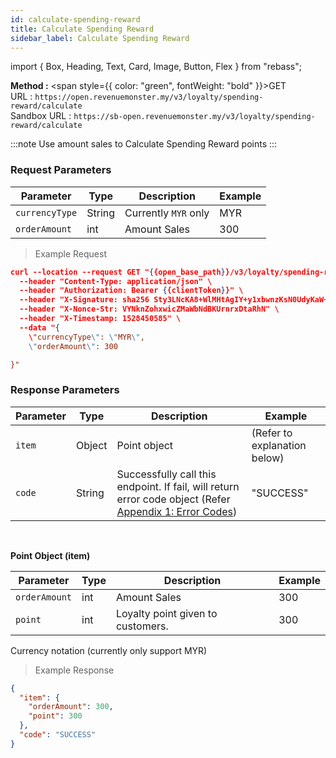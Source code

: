 ```yaml
---
id: calculate-spending-reward
title: Calculate Spending Reward
sidebar_label: Calculate Spending Reward
---
```


import { Box, Heading, Text, Card, Image, Button, Flex } from "rebass";

**Method :** <span style={{ color: "green", fontWeight: "bold" }}>GET</span><br/>
URL : `https://open.revenuemonster.my/v3/loyalty/spending-reward/calculate`<br/>
Sandbox URL : `https://sb-open.revenuemonster.my/v3/loyalty/spending-reward/calculate`

:::note
Use amount sales to Calculate Spending Reward points
:::

### Request Parameters

| Parameter      | Type   | Description          | Example |
| -------------- | ------ | -------------------- | ------- |
| `currencyType` | String | Currently `MYR` only | MYR     |
| `orderAmount`  | int    | Amount Sales         | 300     |

> Example Request

```json
curl --location --request GET "{{open_base_path}}/v3/loyalty/spending-reward/calculate" \
  --header "Content-Type: application/json" \
  --header "Authorization: Bearer {{clientToken}}" \
  --header "X-Signature: sha256 Sty3LNcKA8+WlMHtAgIY+y1xbwnzKsN0UdyKaW+yYIgcTkBAtF7G5Lx251qQITURJ4wiXPDODxhs1nFVmBBing==" \
  --header "X-Nonce-Str: VYNknZohxwicZMaWbNdBKUrnrxDtaRhN" \
  --header "X-Timestamp: 1528450585" \
  --data "{
    \"currencyType\": \"MYR\",
    \"orderAmount\": 300

}"
```

### Response Parameters

| Parameter | Type   | Description                                                                                                                                                      | Example                      |
| --------- | ------ | ---------------------------------------------------------------------------------------------------------------------------------------------------------------- | ---------------------------- |
| `item`    | Object | Point object                                                                                                                                                     | (Refer to explanation below) |
| `code`    | String | Successfully call this endpoint. If fail, will return error code object (Refer [Appendix 1: Error Codes](https://doc.revenuemonster.my/#appendix-1-error-codes)) | "SUCCESS"                    |

<br/>

<strong>Point Object (item)</strong> <br/>

| Parameter     | Type | Description                       | Example |
| ------------- | ---- | --------------------------------- | ------- |
| `orderAmount` | int  | Amount Sales                      | 300     |
| `point`       | int  | Loyalty point given to customers. | 300     |

Currency notation (currently only support MYR)

> Example Response

```json
{
  "item": {
    "orderAmount": 300,
    "point": 300
  },
  "code": "SUCCESS"
}
```
